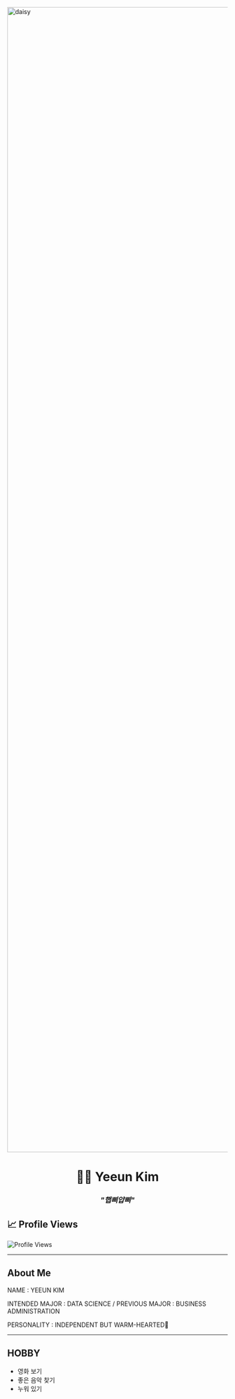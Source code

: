 </p><img width="4646" height="2613" alt="daisy" src="https://github.com/user-attachments/assets/dd54144a-07b8-4134-a239-0f3ab5a2a4d8" />

<h1 align="center">👩‍💻 Yeeun Kim </h1>

<h3 align="center"><i>"햅삐얍삐"</i></h3>

<p align="center">

  <!-- Animated typing SVG -->

</p>

## 📈 Profile Views

![Profile Views](https://komarev.com/ghpvc/?username=yeun04226&style=for-the-badge)

---

## About Me

NAME : YEEUN KIM

INTENDED MAJOR : DATA SCIENCE / PREVIOUS MAJOR : BUSINESS ADMINISTRATION

PERSONALITY : INDEPENDENT BUT WARM-HEARTED🌼

---

## HOBBY
- 영화 보기
- 좋은 음악 찾기
- 누워 있기
